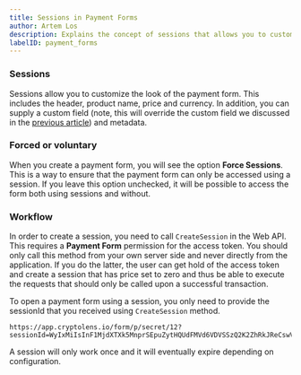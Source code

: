 ```yaml
---
title: Sessions in Payment Forms
author: Artem Los
description: Explains the concept of sessions that allows you to customize the form (such as pricing, header, etc).
labelID: payment_forms
---
```


### Sessions
Sessions allow you to customize the look of the payment form. This includes the header, product name, price and currency. 
In addition, you can supply a custom field (note, this will override the custom field we discussed in the [previous article](#payment-request))
and metadata.

### Forced or voluntary
When you create a payment form, you will see the option __Force Sessions__. This is a way to ensure that the payment form can only
be accessed using a session. If you leave this option unchecked, it will be possible to access the form both using sessions and without.

### Workflow
In order to create a session, you need to call `CreateSession` in the Web API. This requires a __Payment Form__ permission for the access token.
You should only call this method from your own server side and never directly from the application. If you do the latter, the user can get hold
of the access token and create a session that has price set to zero and thus be able to execute the requests that should only be called upon a successful
transaction.

To open a payment form using a session, you only need to provide the sessionId that you received using `CreateSession` method.

```
https://app.cryptolens.io/form/p/secret/12?sessionId=WyIxMiIsInF1MjdXTXk5MnprSEpuZytHQUdFMVd6VDVSSzQ2K2ZhRkJReCswVzYiXQ==
```

A session will only work once and it will eventually expire depending on configuration.